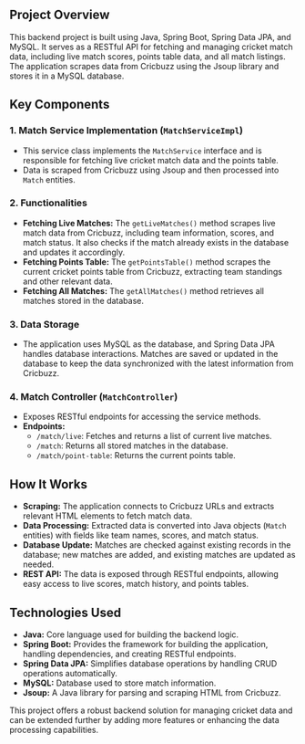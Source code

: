 <h2>Project Overview</h2>
<p>This backend project is built using Java, Spring Boot, Spring Data JPA, and MySQL. It serves as a RESTful API for fetching and managing cricket match data, including live match scores, points table data, and all match listings. The application scrapes data from Cricbuzz using the Jsoup library and stores it in a MySQL database.</p>

<h2>Key Components</h2>

<h3>1. Match Service Implementation (<code>MatchServiceImpl</code>)</h3>
<ul>
  <li>This service class implements the <code>MatchService</code> interface and is responsible for fetching live cricket match data and the points table.</li>
  <li>Data is scraped from Cricbuzz using Jsoup and then processed into <code>Match</code> entities.</li>
</ul>

<h3>2. Functionalities</h3>
<ul>
  <li><strong>Fetching Live Matches:</strong> The <code>getLiveMatches()</code> method scrapes live match data from Cricbuzz, including team information, scores, and match status. It also checks if the match already exists in the database and updates it accordingly.</li>
  <li><strong>Fetching Points Table:</strong> The <code>getPointsTable()</code> method scrapes the current cricket points table from Cricbuzz, extracting team standings and other relevant data.</li>
  <li><strong>Fetching All Matches:</strong> The <code>getAllMatches()</code> method retrieves all matches stored in the database.</li>
</ul>

<h3>3. Data Storage</h3>
<ul>
  <li>The application uses MySQL as the database, and Spring Data JPA handles database interactions. Matches are saved or updated in the database to keep the data synchronized with the latest information from Cricbuzz.</li>
</ul>

<h3>4. Match Controller (<code>MatchController</code>)</h3>
<ul>
  <li>Exposes RESTful endpoints for accessing the service methods.</li>
  <li><strong>Endpoints:</strong>
    <ul>
      <li><code>/match/live</code>: Fetches and returns a list of current live matches.</li>
      <li><code>/match</code>: Returns all stored matches in the database.</li>
      <li><code>/match/point-table</code>: Returns the current points table.</li>
    </ul>
  </li>
</ul>

<h2>How It Works</h2>
<ul>
  <li><strong>Scraping:</strong> The application connects to Cricbuzz URLs and extracts relevant HTML elements to fetch match data.</li>
  <li><strong>Data Processing:</strong> Extracted data is converted into Java objects (<code>Match</code> entities) with fields like team names, scores, and match status.</li>
  <li><strong>Database Update:</strong> Matches are checked against existing records in the database; new matches are added, and existing matches are updated as needed.</li>
  <li><strong>REST API:</strong> The data is exposed through RESTful endpoints, allowing easy access to live scores, match history, and points tables.</li>
</ul>

<h2>Technologies Used</h2>
<ul>
  <li><strong>Java:</strong> Core language used for building the backend logic.</li>
  <li><strong>Spring Boot:</strong> Provides the framework for building the application, handling dependencies, and creating RESTful endpoints.</li>
  <li><strong>Spring Data JPA:</strong> Simplifies database operations by handling CRUD operations automatically.</li>
  <li><strong>MySQL:</strong> Database used to store match information.</li>
  <li><strong>Jsoup:</strong> A Java library for parsing and scraping HTML from Cricbuzz.</li>
</ul>

<p>This project offers a robust backend solution for managing cricket data and can be extended further by adding more features or enhancing the data processing capabilities.</p>
